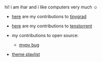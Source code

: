 hi! i am ihar and i like computers very much ☺️

- [here](https://github.com/tinygrad/tinygrad/commits/master/?author=iharabukhouski) are my contributions to [tinygrad](https://github.com/tinygrad/tinygrad)
- [here](https://github.com/tenstorrent/tt-metal/commits/main/?author=iharabukhouski) are my contributions to [tenstorrent](https://github.com/tenstorrent)
- my contributions to open source:
  - [mypy bug](https://github.com/python/mypy/issues/19211)

- [theme playlist](https://www.youtube.com/playlist?list=PLqCOV_7DYRLXCYnL7NCGWYa_m1SJYUncO)
